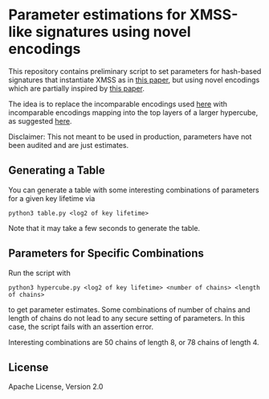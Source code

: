 # Parameter estimations for XMSS-like signatures using novel encodings
This repository contains preliminary script to set parameters for hash-based signatures that instantiate XMSS as in [this paper](https://eprint.iacr.org/2025/055.pdf), but using novel encodings which are partially inspired by [this paper](https://eprint.iacr.org/2025/889.pdf).

The idea is to replace the incomparable encodings used [here](https://eprint.iacr.org/2025/055.pdf) with incomparable encodings mapping into the top layers of a larger hypercube, as suggested [here](https://eprint.iacr.org/2025/889.pdf).

Disclaimer: This not meant to be used in production, parameters have not been audited and are just estimates.

## Generating a Table
You can generate a table with some interesting combinations of parameters for a given key lifetime via
```
python3 table.py <log2 of key lifetime>
```
Note that it may take a few seconds to generate the table.

## Parameters for Specific Combinations
Run the script with
```
python3 hypercube.py <log2 of key lifetime> <number of chains> <length of chains>
```
to get parameter estimates. Some combinations of number of chains and length of chains do not lead to any secure setting of parameters.
In this case, the script fails with an assertion error.

Interesting combinations are 50 chains of length 8, or 78 chains of length 4.

## License
Apache License, Version 2.0